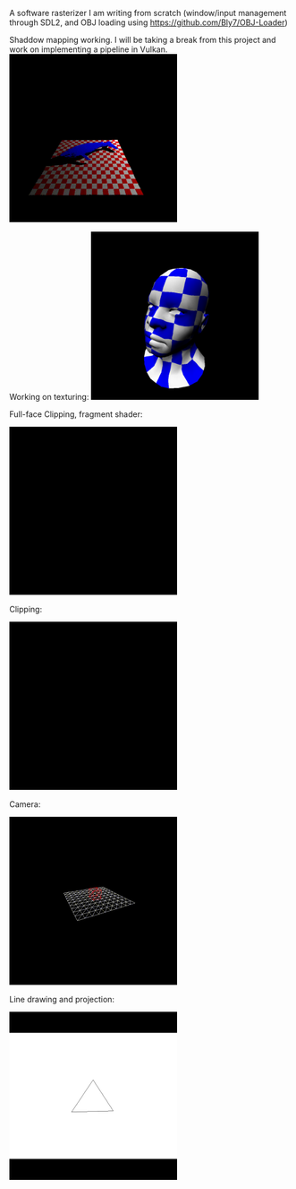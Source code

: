 A software rasterizer I am writing from scratch (window/input management through SDL2, and OBJ loading using https://github.com/Bly7/OBJ-Loader)


Shaddow mapping working. I will be taking a break from this project and work on
implementing a pipeline in Vulkan.
<img src="vids/shadow_mapping.gif" width="300">

Working on texturing:
<img src="vids/texture.png" width="300">

Full-face Clipping, fragment shader:

<img src="vids/full_face_culling_shading.gif" width="300">

Clipping:

<img src="vids/face.gif" width="300">


Camera:

<img src="vids/wireframe_grid_cube.gif" width="300">


Line drawing and projection:

<img src="vids/spinning_triangle.gif" width="300">




